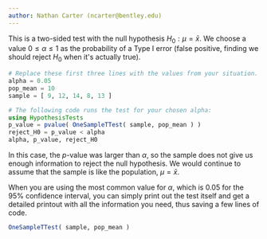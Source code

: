 ```yaml
---
author: Nathan Carter (ncarter@bentley.edu)
---
```


This is a two-sided test with the null hypothesis $H_0:\mu=\bar x$.
We choose a value $0\leq\alpha\leq1$ as the probability of a Type I error
(false positive, finding we should reject $H_0$ when it's actually true).

```julia
# Replace these first three lines with the values from your situation.
alpha = 0.05
pop_mean = 10
sample = [ 9, 12, 14, 8, 13 ]

# The following code runs the test for your chosen alpha:
using HypothesisTests
p_value = pvalue( OneSampleTTest( sample, pop_mean ) )
reject_H0 = p_value < alpha
alpha, p_value, reject_H0
```

In this case, the $p$-value was larger than $\alpha$, so the sample does not give us
enough information to reject the null hypothesis.
We would continue to assume that the sample is like the population, $\mu=\bar x$.

When you are using the most common value for $\alpha$, which is $0.05$ for the $95\%$
confidence interval, you can simply print out the test itself and get a detailed
printout with all the information you need, thus saving a few lines of code.

```julia
OneSampleTTest( sample, pop_mean )
```
